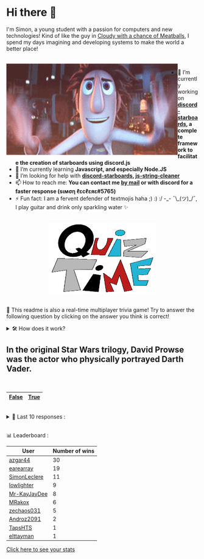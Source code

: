 # Hi there 👋

I'm Simon, a young student with a passion for computers and new technologies!
Kind of like the guy in [Cloudy with a chance of Meatballs](https://www.youtube.com/watch?v=dQw4w9WgXcQ), I spend my days imagining and developing systems to make the world a better place!

<br>

<img width="450" height="240" src="./assets/cloudyWithAChanceOfMeatBalls.gif" align=left>

- 🔭 I’m currently working on **[discord-starboards](https://github.com/SimonLeclere/discord-starboards), a complete framework to facilitate the creation of starboards using discord.js**
- 🌱 I’m currently learning **Javascript, and especially Node.JS**
- 🤔 I’m looking for help with **[discord-starboards](https://github.com/SimonLeclere/discord-starboards), [js-string-cleaner](https://github.com/SimonLeclere/Js-String-Cleaner)**
- 📫 How to reach me: **You can contact me [by mail](mailto:simon-leclere@orange.fr) or with discord for a faster response (sιмση ℓεcℓεяε#5765)**
- ⚡ Fun fact: I am a fervent defender of textmojis haha ;) :) :/ -\_- ¯\\\_(ツ)\_/¯, I play guitar and drink only sparkling water ✨

<br>

<center><img width="280" height="187" src="./assets/quizTime.gif"></center>

<br>

🎲 This readme is also a real-time multiplayer trivia game! Try to answer the following question by clicking on the answer you think is correct!
<details>
  <summary>🛠️ How does it work?</summary>
  Each answer is a link to a pre-filled issue. When you press "Submit new issue", it triggers a Github action workflow that compares your answer with the correct answer, finds a new question and updates the readme.md file. Not bad huh?! This whole process only takes about 20 seconds!
</details>

## In the original Star Wars trilogy, David Prowse was the actor who physically portrayed Darth Vader.

<br>

| [False](https://github.com/SimonLeclere/SimonLeclere/issues/new?title=quiz%7C970%7CFalse&body=Just%20click%20'Submit%20new%20issue'.) | [True](https://github.com/SimonLeclere/SimonLeclere/issues/new?title=quiz%7C970%7CTrue&body=Just%20click%20'Submit%20new%20issue'.) |
| - | - | 

<br>

<details>
  <summary>📒 Last 10 responses :</summary>

- **Androz2091** answered **Fendi** to `Which of these is an Italian Design firm?` (Good answer)
- **azgar44** answered **Sydney** to `Which of the following is NOT a capital city?` (Good answer)
- **azgar44** answered **December 8, 1941** to `When did the United States formally declare war on Japan, entering World War II?` (Good answer)
- **azgar44** answered **Colophon** to `The part of a book disclosing its publication info is known as what?` (Good answer)
- **azgar44** answered **Strawberry** to `Botanically speaking, which of these fruits is NOT a berry?` (Good answer)
- **azgar44** answered **March 9, 2017** to `When was the video game "P.A.M.E.L.A." released on Steam?` (Good answer)
- **azgar44** answered **visa** to `Which of the following must be obtained by foreigners wishing to permanently reside in the US?` (Good answer)
- **azgar44** answered **Credit** to `What type of card is typically used to make purchases at stores?` (Good answer)
- **azgar44** answered **Cockney** to `A Londoner born within earshot of the St. Mary-le-Bow bells is said to be what?` (Good answer)
- **azgar44** answered **True** to `The Hundred Years&#039; War was fought for more than a hundred years.` (Good answer)

</details>

<br>

📊 Leaderboard :

| User | Number of wins |
|-|-|
| [azgar44](https://github.com/azgar44) | 30 |
| [earearray](https://github.com/earearray) | 19 |
| [SimonLeclere](https://github.com/SimonLeclere) | 11 |
| [lowlighter](https://github.com/lowlighter) | 9 |
| [Mr-KayJayDee](https://github.com/Mr-KayJayDee) | 8 |
| [MRakox](https://github.com/MRakox) | 6 |
| [zechaos031](https://github.com/zechaos031) | 5 |
| [Androz2091](https://github.com/Androz2091) | 2 |
| [TapsHTS](https://github.com/TapsHTS) | 1 |
| [elttayman](https://github.com/elttayman) | 1 |

[Click here to see your stats](https://github.com/SimonLeclere/SimonLeclere/issues/new?title=MyStats&body=Just%20click%20%27Submit%20new%20issue%27.)